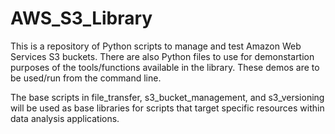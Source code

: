 # AWS_S3_Library
This is a repository of Python scripts to manage and test Amazon Web Services S3 buckets.  There are also Python files to use for demonstartion purposes of the tools/functions available in the library.  These demos are to be used/run from the command line.

The base scripts in file_transfer, s3_bucket_management, and s3_versioning will be used as base libraries for scripts that target specific resources within data analysis applications.

